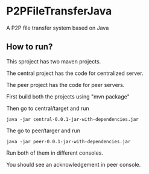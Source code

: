 # P2PFileTransferJava
A P2P file transfer system based on Java


## How to run?

This sproject has two maven projects.

The central project has the code for centralized server.

The peer project has the code for peer servers.

First build both the projects using "mvn package"

Then go to central/target and run 

``` java -jar central-0.0.1-jar-with-dependencies.jar ```

The go to peer/targer and run

``` java -jar peer-0.0.1-jar-with-dependencies.jar ```


Run both of them in different consoles.

You should see an acknowledgement in peer console.